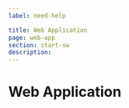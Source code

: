 ```yaml
---
label: need-help

title: Web Application
page: web-app
section: start-sw
description:
---
```


# Web Application
